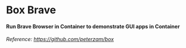# Box Brave

#### Run Brave Browser in Container to demonstrate GUI apps in Container

*Reference: https://github.com/peterzam/box*
